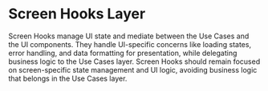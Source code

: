 # Screen Hooks Layer

Screen Hooks manage UI state and mediate between the Use Cases and the UI components. They handle UI-specific concerns like loading states, error handling, and data formatting for presentation, while delegating business logic to the Use Cases layer. Screen Hooks should remain focused on screen-specific state management and UI logic, avoiding business logic that belongs in the Use Cases layer.